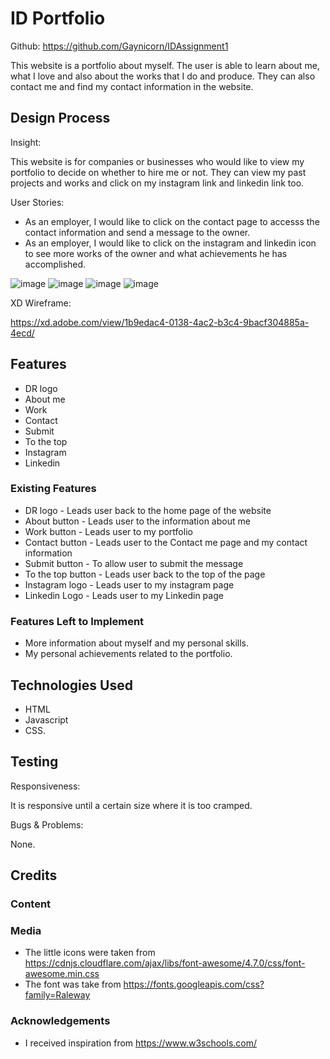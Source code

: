 # ID Portfolio

Github: https://github.com/Gaynicorn/IDAssignment1

This website is a portfolio about myself. The user is able to learn about me, what I love and also about the works that I do and produce. They can also contact me and find my contact information in the website.
 
## Design Process

Insight:

This website is for companies or businesses who would like to view my portfolio to decide on whether to hire me or not. They can view my past projects and works and click on my instagram link and linkedin link too.

User Stories:

- As an employer, I would like to click on the contact page to accesss the contact information and send a message to the owner.
- As an employer, I would like to click on the instagram and linkedin icon to see more works of the owner and what achievements he has accomplished.

![image](https://user-images.githubusercontent.com/86419457/155735852-7776c920-f852-4b87-a065-2ec6e3fecef2.png)
![image](https://user-images.githubusercontent.com/86419457/155735933-7317201b-37a0-497e-880c-be8c6791b5fc.png)
![image](https://user-images.githubusercontent.com/86419457/155735959-85c0d961-4eb2-4090-9899-a50d1e83dd19.png)
![image](https://user-images.githubusercontent.com/86419457/155736145-2081be08-fce9-4166-b862-46c85154f24a.png)


XD Wireframe:

https://xd.adobe.com/view/1b9edac4-0138-4ac2-b3c4-9bacf304885a-4ecd/

## Features

- DR logo
- About me
- Work
- Contact
- Submit
- To the top
- Instagram
- Linkedin
 
### Existing Features

- DR logo - Leads user back to the home page of the website
- About button - Leads user to the information about me
- Work button - Leads user to my portfolio
- Contact button - Leads user to the Contact me page and my contact information
- Submit button - To allow user to submit the message
- To the top button - Leads user back to the top of the page
- Instagram logo - Leads user to my instagram page
- Linkedin Logo - Leads user to my Linkedin page

### Features Left to Implement

- More information about myself and my personal skills.
- My personal achievements related to the portfolio.

## Technologies Used

- HTML
- Javascript
- CSS.

## Testing

Responsiveness:

It is responsive until a certain size where it is too cramped.

Bugs & Problems:

None.

## Credits

### Content


### Media
- The little icons were taken from https://cdnjs.cloudflare.com/ajax/libs/font-awesome/4.7.0/css/font-awesome.min.css
- The font was take from https://fonts.googleapis.com/css?family=Raleway

### Acknowledgements
- I received inspiration from https://www.w3schools.com/

